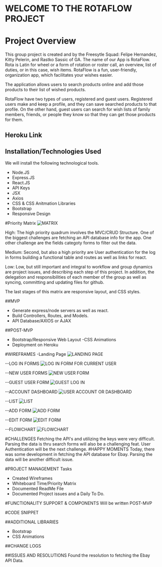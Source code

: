 # WELCOME TO THE ROTAFLOW PROJECT
# Project Overview
This group project is created and by the Freesytle Squad:
Felipe Hernandez, Kitty Pelerin, and Rastko Sassic of GA.
The name of our App is RotaFlow.  Rota is Latin for wheel or a
form of rotation or roster call, an overview, list of duties, or
in this case, wish items. RotaFlow is a fun, user-friendly,
organization app, which facilitates your wishes easier.

The application allows users to search products online and add
those products to their list of wished products.

RotaFlow have two types of users, registered and guest users.
Registered users make and keep a profile, and they can save
searched products to that profile. On the other hand,
guest users can search for wish lists of family members,
friends, or people they know so that they can get those
products for them.

 ## Heroku Link

## Installation/Technologies Used
We will install the following technological tools.
   - Node.JS
   - Express.JS
   - React.JS
   - API Keys
   - JSX
   - Axios
   - CSS & CSS Anitmation Libraries
   - Bootstrap
   - Responsive Design

#Priority Matrix
![MATRIX](./docs/images/time-matrix.jpg)

High: The high priority quadrum involves the MVC/CRUD Structure. One of
the biggest challenges are fetching an API database info for the app.
One other challenge are the fields categoty forms to filter out the data.

Medium: Second, but also a high priority are User authentication for
the log in forms building a functional table and routes as well as
links for react.

Low: Low, but still important and integral to workflow and group
dynamics are project issues, and describing each step of this project.
In addition, the delegation and responsibilities of each member of the
group as well as syncing, committing and updating files for github.

The last stages of this matrix are responsive layout, and CSS styles.

##MVP
- Generate express/node servers as well as react.
- Build Controllers, Routes, and Models.
- API Database/AXIOS or AJAX

##POST-MVP
- Bootstrap/Responsive Web Layout
-CSS Animations
- Deployment on Heroku

#WIREFRAMES
-Landing Page
![LANDING PAGE](https://github.com/DaFreeStyle/rotaflow/blob/master/images/landing-page.jpg)

--LOG IN FORMS
![LOG IN FORM FOR CURRENT USER](https://github.com/DaFreeStyle/rotaflow/blob/master/images/Log-In.jpg)

--NEW USER FORMS
![NEW USER FORM](https://github.com/DaFreeStyle/rotaflow/blob/master/images/create-user.jpg)

--GUEST USER FORM
![GUEST LOG IN](https://github.com/DaFreeStyle/rotaflow/blob/master/images/guest%20user.jpg)

--ACCOUNT DASHBOARD
![USER ACCOUNT OR DASHBOARD](https://github.com/DaFreeStyle/rotaflow/blob/master/images/dashboard.jpg)

--LIST
![LIST](https://github.com/DaFreeStyle/rotaflow/blob/master/images/list.jpg)

--ADD FORM
![ADD FORM](https://github.com/DaFreeStyle/rotaflow/blob/master/images/add-form.jpg)

--EDIT FORM
![EDIT FORM](https://github.com/DaFreeStyle/rotaflow/blob/master/images/edit-form.jpg)

--FLOWCHART
![FLOWCHART](https://github.com/DaFreeStyle/rotaflow/blob/master/images/flow-chart.jpg)

#CHALLENGES
    Fetching the API's and utilizing the keys were very difficult.
    Parsing the data is thru search forms will also be a challenging
    feat. User Authentication will be the next challenge.
#HAPPY MOMENTS
    Today, there was some development in fetching the API database for
    Ebay. Parsing the data will be another difficult issue.

#PROJECT MANAGEMENT
Tasks
- Created Wireframes
- Whiteboard Time/Priority Matrix
- Documented ReadMe File
- Documented Project issues and a Daily To Do.


#FUNCTIONALITY SUPPORT & COMPONENTS
    Will be written POST-MVP

#CODE SNIPPET

##ADDITIONAL LIBRARIES
- Bootstrap
- CSS Animations

##CHANGE LOGS

##ISSUES AND RESOLUTIONS
    Found the resolution to fetching the Ebay API Data.
